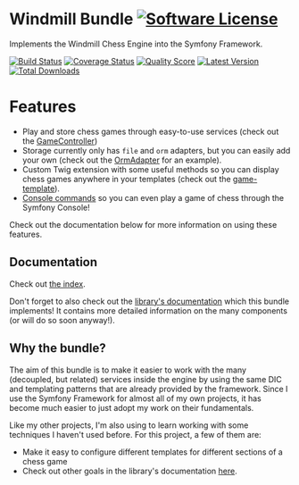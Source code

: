 # Windmill Bundle [![Software License](https://img.shields.io/badge/license-MIT-brightgreen.svg?style=flat-square)](https://github.com/cleentfaar/CLWindmillBundle/tree/master/LICENSE.md)

Implements the Windmill Chess Engine into the Symfony Framework.

[![Build Status](https://img.shields.io/travis/cleentfaar/CLWindmillBundle/master.svg?style=flat-square)](https://travis-ci.org/cleentfaar/CLWindmillBundle)
[![Coverage Status](https://img.shields.io/scrutinizer/coverage/g/cleentfaar/CLWindmillBundle.svg?style=flat-square)](https://scrutinizer-ci.com/g/cleentfaar/CLWindmillBundle/code-structure)
[![Quality Score](https://img.shields.io/scrutinizer/g/cleentfaar/CLWindmillBundle.svg?style=flat-square)](https://scrutinizer-ci.com/g/cleentfaar/CLWindmillBundle)
[![Latest Version](https://img.shields.io/github/release/cleentfaar/CLWindmillBundle.svg?style=flat-square)](https://github.com/cleentfaar/CLWindmillBundle/releases)
[![Total Downloads](https://img.shields.io/packagist/dt/cleentfaar/windmill-bundle.svg?style=flat-square)](https://packagist.org/packages/cleentfaar/CLWindmillBundle)


# Features

- Play and store chess games through easy-to-use services (check out the [GameController](https://github.com/cleentfaar/CLWindmillBundle/tree/master/Controller/GameController.php))
- Storage currently only has `file` and `orm` adapters, but you can easily add your own (check out the [OrmAdapter](https://github.com/cleentfaar/windmill/tree/master/Storage/Adapter/OrmAdapter.php) for an example).
- Custom Twig extension with some useful methods so you can display chess games anywhere in your templates (check out the [game-template](https://github.com/cleentfaar/CLWindmillBundle/tree/master/Resources/views/Game/index.html.twig)).
- [Console commands](https://github.com/cleentfaar/CLWindmillBundle/tree/master/Resources/doc/commands.md) so you can even play a game of chess through the Symfony Console!

Check out the documentation below for more information on using these features.


## Documentation

Check out [the index](https://github.com/cleentfaar/CLWindmillBundle/tree/master/Resources/doc/index.md).

Don't forget to also check out the [library's documentation](https://github.com/cleentfaar/windmill) which this bundle
implements! It contains more detailed information on the many components (or will do so soon anyway!).


## Why the bundle?

The aim of this bundle is to make it easier to work with the many (decoupled, but related) services inside the engine by
using the same DIC and templating patterns that are already provided by the framework. Since I use the Symfony Framework
for almost all of my own projects, it has become much easier to just adopt my work on their fundamentals.

Like my other projects, I'm also using to learn working with some techniques I haven't used before.
For this project, a few of them are:
- Make it easy to configure different templates for different sections of a chess game
- Check out other goals in the library's documentation [here](https://github.com/cleentfaar/windmill).
